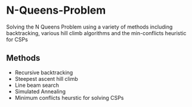 # N-Queens-Problem
Solving the N Queens Problem using a variety of methods including backtracking, various hill climb algorithms and the min-conflicts heuristic for CSPs

## Methods
* Recursive backtracking
* Steepest ascent hill climb
* Line beam search
* Simulated Annealing
* Minimum conflicts heurstic for solving CSPs
